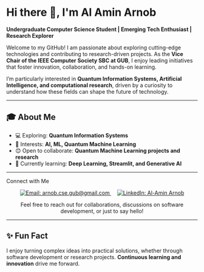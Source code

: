 # Hi there 👋, I'm Al Amin Arnob

**Undergraduate Computer Science Student | Emerging Tech Enthusiast | Research Explorer**

Welcome to my GitHub! I am passionate about exploring cutting-edge technologies and contributing to research-driven projects. As the **Vice Chair of the IEEE Computer Society SBC at GUB**, I enjoy leading initiatives that foster innovation, collaboration, and hands-on learning.

I’m particularly interested in **Quantum Information Systems, Artificial Intelligence, and computational research**, driven by a curiosity to understand how these fields can shape the future of technology.

---

## 🎓 About Me

* 💻 Exploring: **Quantum Information Systems**
* 👀 Interests: **AI, ML, Quantum Machine Learning**
* 😊 Open to collaborate: **Quantum Machine Learning projects and research**
* 🌱 Currently learning: **Deep Learning, Streamlit, and Generative AI**

---

Connect with Me

<!-- This uses Shields.io to generate modern, crisp badges with official logos and colors. -->

<p align="center">
<!-- Email Badge -->
<a href="mailto:arnob.cse.gub@gmail.com">
<img src="https://www.google.com/search?q=https://img.shields.io/badge/Email-arnob.cse.gub%40gmail.com-D14836%3Fstyle%3Dfor-the-badge%26logo%3Dgmail%26logoColor%3Dwhite" alt="Email: arnob.cse.gub@gmail.com">
</a>
&nbsp;&nbsp;&nbsp;
<!-- LinkedIn Badge -->
<a href="https://www.google.com/search?q=https://www.linkedin.com/in/al-amin-arnob">
<img src="https://www.google.com/search?q=https://img.shields.io/badge/LinkedIn-Al--Amin%2520Arnob-0077B5%3Fstyle%3Dfor-the-badge%26logo%3Dlinkedin%26logoColor%3Dwhite" alt="LinkedIn: Al-Amin Arnob">
</a>
</p>

<p align="center">
Feel free to reach out for collaborations, discussions on software development, or just to say hello!
</p>

---

## ✨ Fun Fact

I enjoy turning complex ideas into practical solutions, whether through software development or research projects. **Continuous learning and innovation** drive me forward.
<!--
**Al-Amin-Arnob/Al-Amin-Arnob** is a ✨ _special_ ✨ repository because its `README.md` (this file) appears on your GitHub profile.

Here are some ideas to get you started:

- 🔭 I’m currently working on ...
- 🌱 I’m currently learning ...
- 👯 I’m looking to collaborate on ...
- 🤔 I’m looking for help with ...
- 💬 Ask me about ...
- 📫 How to reach me: ...
- 😄 Pronouns: ...
- ⚡ Fun fact: ...
-->
